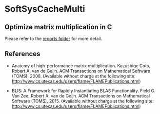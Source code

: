 # SoftSysCacheMulti

## Optimize matrix multiplication in C

Please refer to the [reports folder](https://github.com/yjiang0929/SoftSysCacheMulti/tree/master/reports) for more detail.

## References
- Anatomy of high-performance matrix multiplication. Kazushige Goto, Robert A. van de Geijn. ACM Transactions on Mathematical Software (TOMS), 2008. (Available without charge at the following site: http://www.cs.utexas.edu/users/flame/FLAMEPublications.html)

- BLIS: A Framework for Rapidly Instantiating BLAS Functionality. Field G. Van Zee, Robert A. van de Geijn. ACM Transactions on Mathematical Software (TOMS), 2015. (Available without charge at the following site: http://www.cs.utexas.edu/users/flame/FLAMEPublications.html)
